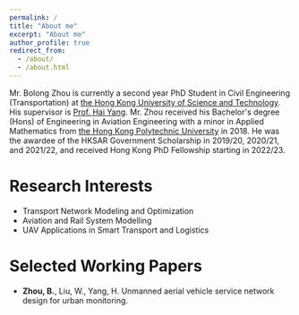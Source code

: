 ```yaml
---
permalink: /
title: "About me"
excerpt: "About me"
author_profile: true
redirect_from: 
  - /about/
  - /about.html
---
```


Mr. Bolong Zhou is currently a second year PhD Student in Civil Engineering (Transportation) at [the Hong Kong University of Science and Technology](https://hkust.edu.hk/). His supervisor is [Prof. Hai Yang](http://cehyang.people.ust.hk/). Mr. Zhou received his Bachelor's degree (Hons) of Engineering in Aviation Engineering with a minor in Applied Mathematics from [the Hong Kong Polytechnic University](https://https://www.polyu.edu.hk/) in 2018. He was the awardee of the HKSAR Government Scholarship in 2019/20, 2020/21, and 2021/22, and received Hong Kong PhD Fellowship starting in 2022/23.


Research Interests
======
- Transport Network Modeling and Optimization
- Aviation and Rail System Modelling
- UAV Applications in Smart Transport and Logistics

Selected Working Papers
======
- **Zhou, B.**, Liu, W., Yang, H. Unmanned aerial vehicle service network design for urban monitoring.

